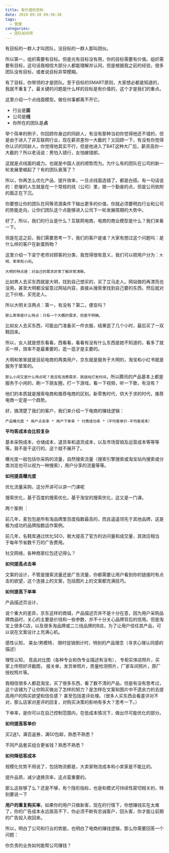 ```yaml
---
title: 有价值的目标
date: 2019-09-20 09:30:38
tags: 
  - 管理
categories:
  - 团队如何带
---
```


有目标的一群人才叫团队，没目标的一群人那叫团伙。
<!--more-->

所以第一，组织需要有目标。但是光有目标没有用，你的目标需要有价值。组织需要有目标，这句话我相信大部分人都能理解并认同，但是根据我之前的经验，很多团队没有目标，或者说目标非常模糊。

有了目标，你带领的才是团队。至于目标的SMART原则，大家想必都是知道的，我就不重复了。最关键的问题是什么样的目标是有价值的，这个才是我们的重点。

这里介绍一个点线面模型。做任何事都离不开它。

- 行业是**面**
- 公司是**线**
- 你所在的团队是**点**

举个简单的例子，你回顾你身边的同龄人，有没有那种当初你觉得他还不错的，但是由于进入了非互联网行业，现在薪资差你一大截的？又回顾一下，有没有你觉得你认识的同龄人，你觉得他其实不行，但是他进入了BAT这种大厂后，薪资高你一大截的？所以老话说：男怕入错行，女怕嫁错郎。

这就是点线面的威力。也就是中国人说的顺势而为。为什么有的团队在公司的新一轮发展里崛起了？有的团队衰落了？

所以，你再怎么优化产品、提升效率，一旦点线面选错了，都是白搭。有一句话说的：悲催的人生就是在一个常规的线（公司）里，做一个勤奋的点，但是公司依附的面正在下沉。

你要想让你的团队在同等资源条件下输出更多的价值，你就必须要明白行业和公司的势能走向，让你们团队这个点能够进入公司下一轮发展周期的大势中。

好了，所以，我们的行业是什么？互联网电商，电商的商业模型是什么？我们来看一下。

但是在这之前，我们需要思考一下，我们的客户是谁？大家有想过这个问题吗：是什么样的客户在新蛋购物？

这里介绍一下梁宁老师对顾客的分类，我觉得很有意义，我们可以把用户分为：`大明、笨笨和小闲`。

`大明的特点是：对自己的需求非常了解非常清晰。`

比如男人去买东西就是大明，找到自己想买的，买了立马走人。网站做的再漂亮也没用，甚至大明都没留意过网站内容，直接从搜索里找到自己要的东西，然后就对比下价格，买完走人。

所以大明关注两点：第一，有没有？第二，便宜吗？

`那么笨笨是什么特点：只有一个大概的需求，但是不明确。`

比如女人去买东西，可能出门准备买一件衣服，结果逛了几个小时，最后买了一双鞋回来。

所以，女人就是想东看看，西看看，看看有没有什么东西是她不知道的，看多了就买一样，效率不是最重要的，逛一逛才是主要的。

大明和笨笨就是目前电商的两类用户，京东就是服务于大明的，淘宝和小红书就是服务于笨笨的。

`那么小闲又是什么特点呢？我没有消费需求，我就纯打发时间`，所以腾讯的产品基本上都是服务于小闲的，刷一下朋友圈，打一下游戏，看一下视频，听一下歌，有没有？

他们的本质就是搜索电商和推荐电商的区别。新零售时代，供大于求的时代，推荐电商一定是一个趋势。

好，搞清楚了我们的客户，我们来介绍一下电商的赚钱逻辑：

`产品曝光度 * 用户点击率 * 用户下单率 * 付费成功率 *（平均客单价-平均客成本）`

**平均客成本会比较复杂**

基本采购成本，仓储成本，退货率和退货成本，以及市场营销及运营成本等等等等。我不是干这行的，这个就不展开了。

曝光度一般包括你采购的流量，自然搜索流量（搜索引擎搜索或淘宝站内搜索或分类浏览也可以视为一种搜索），用户分享的流量等等。

**如何提高曝光度**

优化流量采购，这分开讲可以讲一门课呢

搜索优化，基于百度的搜索优化，基于淘宝的搜索优化，这又是一门课。

两个案例 ： 

前几年，麦包包是所有淘品牌里百度指数最高的，而且遥遥领先于其他品牌，这是极为成功的品牌指数运作案例。

前几年，名鞋库通过优化SEO，极大提高了官方的访问量和成交量，其效应相当于每年节省数千万的广告费用。

社交网络，各种商家红包还记得么？

**如何提高点击率**

文案的设计，不管是搜索流量还是广告流量，你都需要让用户看到你的链接时有点击的欲望，这个连接上的文案，包括图片上的文案都充满技巧。

**如何提高下单率**

产品描述页设计，

说个重大的差异，京东这样的商城，产品描述页并不是十分在意，因为用户采购品牌商品时，关心的主要是价钱和一些参数，并不十分关心品牌背后的信用。但是淘宝上很多C店，以及很多淘品牌或二三线品牌的B店，为了让用户信任其产品，可以说在文案设计上充满心机。

感性认知， 美女/男模特， 限时促销倒计时，特别的产品理念（寻求心理认同感的描述）

理性认知， 竞品对比图（各种专业和伪专业描述有没有）， 专柜实体店照片，买家上传照好评截图， 报关单，发货单照片，质量检测照片，厂家车间照片，原厂授权照片等。

我相信很多人都逛淘宝，买了很多东西，看了数不清的产品，但是有没有思考过，这个店铺为了让你购买做出了怎样的努力？是怎样在文案和图片中不遗余力的去提高用户的购买欲望和信任感？ 甚至包括差评处理。（很多人买东西会看差评对不对，那么店家对差评的回复，对购买决策的影响有多大？思考一下。）

下单率，是你可以在自己控制范围内，在低成本情况下，做出尽可能优化的部分。

**如何提高客单价**

买2送1，满百返券，满50包邮，熟悉不熟悉？

不同产品套买组合更省钱？熟悉不熟悉？

**如何降低客成本**

规模化优势不用说了，包括物流都是，大卖家物流成本和小卖家是不能比的。

提升品质，减少退换货率，这点蛮重要的。

那么这些够了么？还是不够，有个隐形指标，也是和模式可持续性密切相关的，特别要说一下

**用户的重复购买率**，如果你的用户只做新客，现在的行情下，你想赚钱实在太难了，你的广告成本永远居高不下，你必须不断有忠诚客户，回头客，你才能让前期的广告投入收回来。

所以，明白了公司和行业的势能，也明白了电商的赚钱逻辑，那么你需要回答一个问题：

你负责的业务如何能帮公司赚钱？